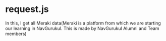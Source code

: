 # request.js
In this, I get all Meraki data(Meraki is a platform from which we are starting our learning in NavGurukul. This is made by NavGurukul Alumni and Team members)
